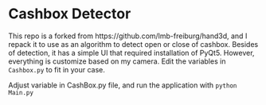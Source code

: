 # Cashbox Detector

<p> This repo is a forked from https://github.com/lmb-freiburg/hand3d, and I repack it to use as an algorithm to detect open or close of cashbox. Besides of detection, it has a simple UI that required installation of PyQt5. However, everything is customize based on my camera. Edit the variables in <code>Cashbox.py</code> to fit in your case.</p>

<p> Adjust variable in CashBox.py file, and run the application with <code>python Main.py</code> </p>
